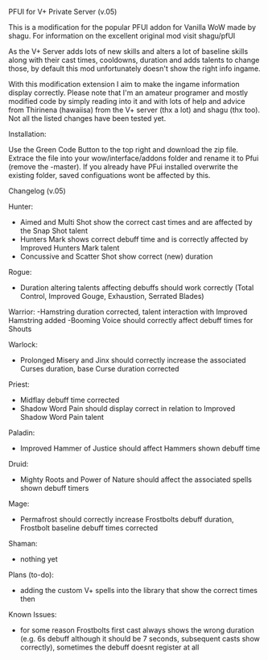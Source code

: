 PFUI for V+ Private Server (v.05)

This is a modification for the popular PFUI addon for Vanilla WoW made by shagu. For information on the excellent original mod visit shagu/pfUI

As the V+ Server adds lots of new skills and alters a lot of baseline skills along with their cast times, cooldowns, duration and adds talents
to change those, by default this mod unfortunately doesn't show the right info ingame.

With this modification extension I aim to make the ingame information display correctly. Please note that I'm an amateur programer and mostly 
modified code by simply reading into it and with lots of help and advice from Thirinena (hawaiisa) from the V+ server (thx a lot) and shagu (thx too).
Not all the listed changes have been tested yet.


Installation:

Use the Green Code Button to the top right and download the zip file. Extrace the file into your wow/interface/addons folder and rename it to Pfui (remove the -master). If you already have PFui installed overwrite the existing folder, saved configuations wont be affected by this.


Changelog (v.05)

Hunter:
- Aimed and Multi Shot show the correct cast times and are affected by the Snap Shot talent
- Hunters Mark shows correct debuff time and is correctly affected by Improved Hunters Mark talent
- Concussive and Scatter Shot show correct (new) duration

Rogue:
- Duration altering talents affecting debuffs should work correctly (Total Control, Improved Gouge, Exhaustion, Serrated Blades)

Warrior:
-Hamstring duration corrected, talent interaction with Improved Hamstring added
-Booming Voice should correctly affect debuff times for Shouts

Warlock:
- Prolonged Misery and Jinx should correctly increase the associated Curses duration, base Curse duration corrected

Priest:
- Midflay debuff time corrected
- Shadow Word Pain should display correct in relation to Improved Shadow Word Pain talent

Paladin:
- Improved Hammer of Justice should affect Hammers shown debuff time

Druid:
- Mighty Roots and Power of Nature should affect the associated spells shown debuff timers

Mage:
- Permafrost should correctly increase Frostbolts debuff duration, Frostbolt baseline debuff times corrected

Shaman:
- nothing yet


Plans (to-do):

- adding the custom V+ spells into the library that show the correct times then


Known Issues:

- for some reason Frostbolts first cast always shows the wrong duration (e.g. 6s debuff although it should be 7 seconds, subsequent casts show correctly), sometimes the debuff doesnt register at all





